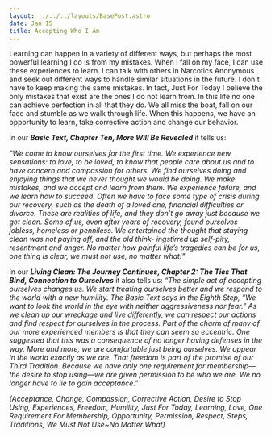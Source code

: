 ```yaml
---
layout: ../../../layouts/BasePost.astro
date: Jan 15
title: Accepting Who I Am
---
```

Learning can happen in a variety of different ways, but perhaps the most powerful learning I do is from my mistakes. When I fall on my face, I can use these experiences to learn. I can talk with others in Narcotics Anonymous and seek out different ways to handle similar situations in the future. I don't have to keep making the same mistakes. In fact, Just For Today I believe the only mistakes that exist are the ones I do not learn from. In this life no one can achieve perfection in all that they do. We all miss the boat, fall on our face and stumble as we walk through life. When this happens, we have an opportunity to learn, take corrective action and change our behavior. 

In our ***Basic Text, Chapter Ten, More Will Be Revealed*** it tells us:

*"We come to know ourselves for the first time. We experience new sensations: to love, to be loved, to know that people care about us and to have concern and compassion for others. We find ourselves doing and enjoying things that we never thought we would be doing. We make mistakes, and we accept and learn from them. We experience failure, and we learn how to succeed. Often we have to face some type of crisis during our recovery, such as the death of a loved one, financial difficulties or divorce. These are realities of life, and they don’t go away just because we get clean. Some of us, even after years of recovery, found ourselves jobless, homeless or penniless. We entertained the thought that staying clean was not paying off, and the old think- ingstirred up self-pity, resentment and anger. No matter how painful life’s tragedies can be for us, one thing is clear, we must not use, no matter what!"* 

In our ***Living Clean: The Journey Continues, Chapter 2: The Ties That Bind, Connection to Ourselves*** it also tells us: *“The simple act of accepting ourselves changes us. We start treating ourselves better and we respond to the world with a new humility. The Basic Text says in the Eighth Step, “We want to look the world in the eye with neither aggressiveness nor fear.” As we clean up our wreckage and live differently, we can respect our actions and find respect for ourselves in the process. Part of the charm of many of our more experienced members is that they can seem so eccentric. One suggested that this was a consequence of no longer having defenses in the way. More and more, we are comfortable just being ourselves. We appear in the world exactly as we are. That freedom is part of the promise of our Third Tradition. Because we have only one requirement for membership—the desire to stop using—we are given permission to be who we are. We no longer have to lie to gain acceptance.”* 

*(Acceptance, Change, Compassion, Corrective Action, Desire to Stop Using, Experiences, Freedom, Humility, Just For Today, Learning, Love, One Requirement For Membership, Opportunity, Permission, Respect, Steps, Traditions, We Must Not Use~No Matter What)*